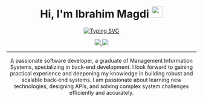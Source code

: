 <h1 align="center">
  Hi, I'm Ibrahim Magdi <img src="https://em-content.zobj.net/source/microsoft-teams/337/waving-hand_1f44b.png" width="30px"/>
</h1>

<p align="center">
  <a href="https://readme-typing-svg.demolab.com?font=Fira+Code&size=22&duration=4000&pause=1000&center=true&vCenter=true&width=435&lines=%F0%9F%9A%80++Backend++Developer;%F0%9F%9B%A0%EF%B8%8F++Design++Scalable++APIs;%E2%9A%99%EF%B8%8F++Seamless++Systems++Engineering">
    <img src="https://readme-typing-svg.demolab.com?font=Fira+Code&size=22&duration=4000&pause=1000&center=true&vCenter=true&width=435&lines=%F0%9F%9A%80++Backend++Developer;%F0%9F%9B%A0%EF%B8%8F++Design++Scalable++APIs;%E2%9A%99%EF%B8%8F++Seamless++Systems++Engineering" alt="Typing SVG" />
  </a>
</p>

<p align="center">
  <a href="https://www.linkedin.com/in/ibrahim-magdi/" target="_blank">
    <img src="https://img.shields.io/badge/LINKEDIN-0077B5?style=for-the-badge&logo=linkedin&logoColor=white" />
  </a>
  <a href="mailto:ibrahimmagdi333@gmail.com">
    <img src="https://img.shields.io/badge/GMAIL-EA4335?style=for-the-badge&logo=gmail&logoColor=white" />
  </a>
</p>

---

<p align="center">
  A passionate software developer, a graduate of Management Information Systems, specializing in back-end development. I look forward to gaining practical experience and deepening my knowledge in building robust and scalable back-end systems. I am passionate about learning new technologies, designing APIs, and solving complex system challenges efficiently and accurately.
</p>


